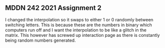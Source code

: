 ## MDDN 242 2021 Assignment 2
I changed the interpolation so it swaps to either 1 or 0 randomly between switching letters. This is because these are the numbers in binary which computers run off and I want the interpolation to be like a glitch in the matrix. This however has screwed up interaction page as there is constantly being random numbers generated. 
